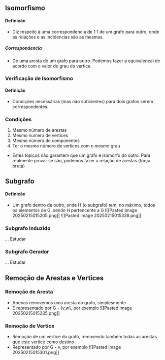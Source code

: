 ## Isomorfismo
#### Definição
- Diz respeito à uma correspondencia de 1:1 de um grafo para outro, onde as relações e as incidencias são as mesmas.
##### Correspondencia
- De uma aresta de um grafo para outro. Podemos fazer a equivalencai de acordo com o valor do grau do vertice.
### Verificação de Isomorfismo
#### Definição 
- Condições necessárias (mas não suficientes) para dois grafos serem correspondentes.
### Condições
1. Mesmo número de arestas 
2. Mesmo número de vertices
3. Mesmo número de componentes
4. Ter o mesmo número de vertices com o mesmo grau
- Estes tópicos não garantem que um grafo é isomorfo do outro. Para realmente provar se são, podemos fazer a relação de arestas (força bruta)
## Subgrafo
#### Definição
- Um grafo dentro de outro, onde H (o subgrafo) tem, no máximo, todos os elementos de G, sendo H pertencente a G
![[Pasted image 20250215015205.png]]
![[Pasted image 20250215015339.png]]
### Subgrafo Induzido
... Estudar
### Subgrafo Gerador
... Estudar
## Remoção de Arestas e Vertices
### Remoção de Aresta
- Apenas removemos uma aresta do grafo, simplesmente
- É representado por G - {v,w}, por exemplo
![[Pasted image 20250215015235.png]]
### Remoção de Vertice
- Remoção de um vertice do grafo, removendo também todas as arestas que este vertice como destino
- Representado por G - v, por exemplo
![[Pasted image 20250215015301.png]]